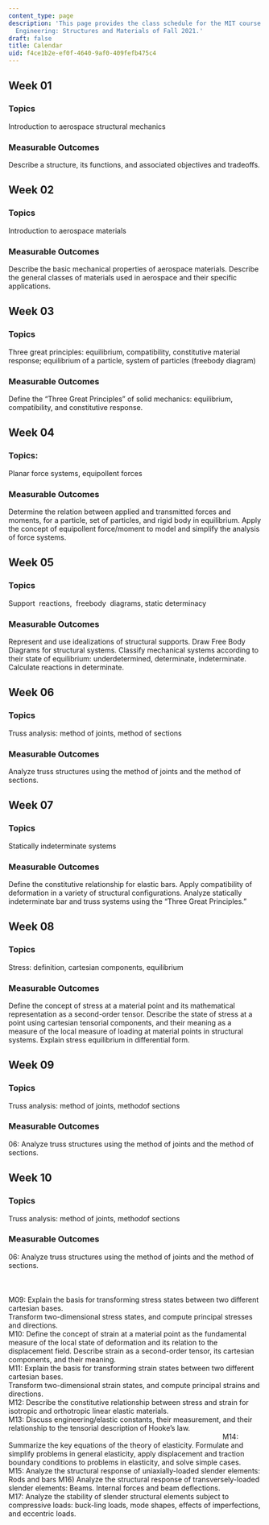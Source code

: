 ```yaml
---
content_type: page
description: 'This page provides the class schedule for the MIT course 16.001 Unified
  Engineering: Structures and Materials of Fall 2021.'
draft: false
title: Calendar
uid: f4ce1b2e-ef0f-4640-9af0-409fefb475c4
---
```

## Week 01

### Topics

Introduction to aerospace structural mechanics

### Measurable Outcomes

Describe a structure, its functions, and associated objectives and tradeoffs.

## Week 02

### Topics

Introduction to aerospace materials

### Measurable Outcomes

Describe the basic mechanical properties of aerospace materials. Describe the general classes of materials used in aerospace and their specific applications. 

## Week 03

### Topics

Three great principles: equilibrium, compatibility, constitutive material response; equilibrium of a particle, system of particles (freebody diagram)

### Measurable Outcomes

Define the “Three Great Principles” of solid mechanics: equilibrium, compatibility, and constitutive response. 

## Week 04

### Topics: 

Planar force systems, equipollent forces

### Measurable Outcomes

Determine the relation between applied and transmitted forces and moments, for a particle, set of particles, and rigid body in equilibrium. Apply the concept of equipollent force/moment to model and simplify the analysis of force systems. 

## Week 05

### Topics

Support  reactions,  freebody  diagrams, static determinacy

### Measurable Outcomes

Represent and use idealizations of structural supports. Draw Free Body Diagrams for structural systems. Classify mechanical systems according to their state of equilibrium: underdetermined, determinate, indeterminate. Calculate reactions in determinate.

## Week 06

### Topics

Truss analysis: method of joints, method of sections

### Measurable Outcomes

Analyze truss structures using the method of joints and the method of sections.

## Week 07

### Topics

Statically indeterminate systems

### Measurable Outcomes

Define the constitutive relationship for elastic bars. Apply compatibility of deformation in a variety of structural configurations. Analyze statically indeterminate bar and truss systems using the “Three Great Principles.”

## Week 08

### Topics

Stress: definition, cartesian components, equilibrium

### Measurable Outcomes

Define the concept of stress at a material point and its mathematical representation as a second-order tensor. Describe the state of stress at a point using cartesian tensorial components, and their meaning as a measure of the local measure of loading at material points in structural systems. Explain stress equilibrium in differential form.   

## Week 09

### Topics

Truss analysis: method of joints, methodof sections

### Measurable Outcomes

06: Analyze truss structures using the method of joints and the method of sections.

## Week 10

### Topics

Truss analysis: method of joints, methodof sections

### Measurable Outcomes

06: Analyze truss structures using the method of joints and the method of sections.  
            
           
         
M09: Explain the basis for transforming stress states between two different cartesian bases.            
Transform two-dimensional stress states, and compute principal stresses and directions.            
M10: Define the concept of strain at a material point as the fundamental measure of the local state of deformation and its relation to the displacement field. Describe strain as a second-order tensor, its cartesian components, and their meaning.            
M11: Explain the basis for transforming strain states between two different cartesian bases.            
Transform two-dimensional strain states, and compute principal strains and directions.            
M12: Describe the constitutive relationship between stress and strain for isotropic and orthotropic linear elastic materials.            
M13: Discuss engineering/elastic constants, their measurement, and their relationship to the tensorial description of Hooke’s law.                                                                                                                                                 M14: Summarize the key equations of the theory of elasticity. Formulate and simplify problems in general elasticity, apply displacement and traction boundary conditions to problems in elasticity, and solve simple cases.        
M15: Analyze the structural response of uniaxially-loaded slender elements: Rods and bars M16) Analyze the structural response of transversely-loaded slender elements: Beams. Internal forces and beam deflections.         
M17: Analyze the stability of slender structural elements subject to compressive loads: buck-ling loads, mode shapes, effects of imperfections, and eccentric loads.
